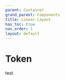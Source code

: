 ```yaml
---
parent: Container
grand_parent: Components
title: Linear Layout
has_toc: true
nav_order: 1
layout: default
---
```


# Token

test